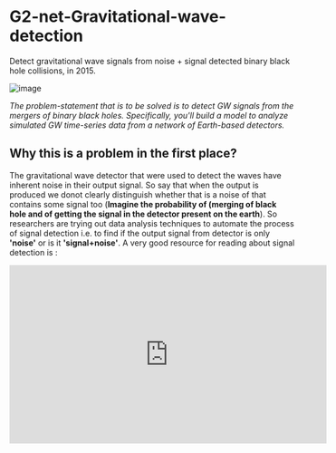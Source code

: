 # G2-net-Gravitational-wave-detection
Detect gravitational wave signals from noise + signal detected binary black hole collisions, in 2015.

![image](https://user-images.githubusercontent.com/45662797/132451995-bd1b05ae-53ef-4a8a-8555-c71d189897d2.png)

*The problem-statement that is to be solved is to detect GW signals from the mergers of binary black holes. Specifically, you'll build a model to analyze simulated GW time-series data from a network of Earth-based detectors.*

## Why this is a problem in the first place?
The gravitational wave detector that were used to detect the waves have inherent noise in their output signal. So say that when the output is produced we donot clearly distinguish whether that is a noise of that contains some signal too (**Imagine the probability of (merging of black hole and of getting the signal in the detector present on the earth**).
So researchers are trying out data analysis techniques to automate the process of signal detection i.e. to find if the output signal from detector is only **'noise'** or is it **'signal+noise'**.
A very good resource for reading about signal detection is :
<iframe width="560" height="315" src="https://www.youtube.com/embed/B4XzLDM3Py8" title="YouTube video player" frameborder="0" allow="accelerometer; autoplay; clipboard-write; encrypted-media; gyroscope; picture-in-picture" allowfullscreen></iframe>





